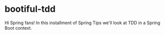 # bootiful-tdd
Hi Spring fans! In this installment of Spring Tips we'll look at TDD in a Spring Boot context.
